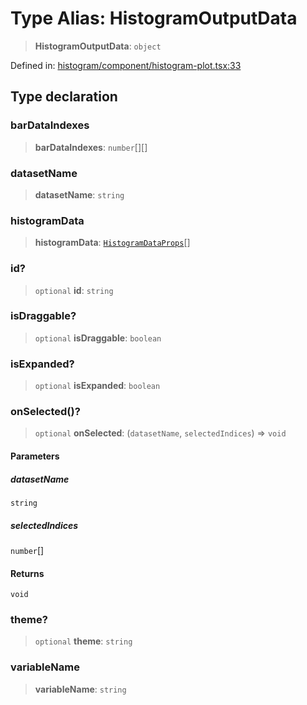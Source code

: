 # Type Alias: HistogramOutputData

> **HistogramOutputData**: `object`

Defined in: [histogram/component/histogram-plot.tsx:33](https://github.com/GeoDaCenter/openassistant/blob/2cb8f20a901f3385efeb40778248119c5e49db78/packages/echarts/src/histogram/component/histogram-plot.tsx#L33)

## Type declaration

### barDataIndexes

> **barDataIndexes**: `number`[][]

### datasetName

> **datasetName**: `string`

### histogramData

> **histogramData**: [`HistogramDataProps`](HistogramDataProps.md)[]

### id?

> `optional` **id**: `string`

### isDraggable?

> `optional` **isDraggable**: `boolean`

### isExpanded?

> `optional` **isExpanded**: `boolean`

### onSelected()?

> `optional` **onSelected**: (`datasetName`, `selectedIndices`) => `void`

#### Parameters

##### datasetName

`string`

##### selectedIndices

`number`[]

#### Returns

`void`

### theme?

> `optional` **theme**: `string`

### variableName

> **variableName**: `string`
